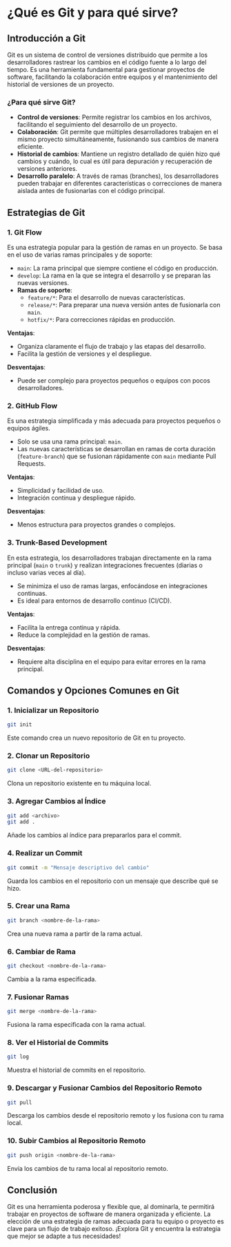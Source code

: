 
# ¿Qué es Git y para qué sirve?

## Introducción a Git
Git es un sistema de control de versiones distribuido que permite a los desarrolladores rastrear los cambios en el código fuente a lo largo del tiempo. Es una herramienta fundamental para gestionar proyectos de software, facilitando la colaboración entre equipos y el mantenimiento del historial de versiones de un proyecto.

### ¿Para qué sirve Git?
- **Control de versiones**: Permite registrar los cambios en los archivos, facilitando el seguimiento del desarrollo de un proyecto.
- **Colaboración**: Git permite que múltiples desarrolladores trabajen en el mismo proyecto simultáneamente, fusionando sus cambios de manera eficiente.
- **Historial de cambios**: Mantiene un registro detallado de quién hizo qué cambios y cuándo, lo cual es útil para depuración y recuperación de versiones anteriores.
- **Desarrollo paralelo**: A través de ramas (branches), los desarrolladores pueden trabajar en diferentes características o correcciones de manera aislada antes de fusionarlas con el código principal.

## Estrategias de Git

### 1. **Git Flow**
Es una estrategia popular para la gestión de ramas en un proyecto. Se basa en el uso de varias ramas principales y de soporte:
- `main`: La rama principal que siempre contiene el código en producción.
- `develop`: La rama en la que se integra el desarrollo y se preparan las nuevas versiones.
- **Ramas de soporte**:
  - `feature/*`: Para el desarrollo de nuevas características.
  - `release/*`: Para preparar una nueva versión antes de fusionarla con `main`.
  - `hotfix/*`: Para correcciones rápidas en producción.
  
**Ventajas**:
- Organiza claramente el flujo de trabajo y las etapas del desarrollo.
- Facilita la gestión de versiones y el despliegue.

**Desventajas**:
- Puede ser complejo para proyectos pequeños o equipos con pocos desarrolladores.
  
### 2. **GitHub Flow**
Es una estrategia simplificada y más adecuada para proyectos pequeños o equipos ágiles.
- Solo se usa una rama principal: `main`.
- Las nuevas características se desarrollan en ramas de corta duración (`feature-branch`) que se fusionan rápidamente con `main` mediante Pull Requests.

**Ventajas**:
- Simplicidad y facilidad de uso.
- Integración continua y despliegue rápido.

**Desventajas**:
- Menos estructura para proyectos grandes o complejos.
  
### 3. **Trunk-Based Development**
En esta estrategia, los desarrolladores trabajan directamente en la rama principal (`main` o `trunk`) y realizan integraciones frecuentes (diarias o incluso varias veces al día).
- Se minimiza el uso de ramas largas, enfocándose en integraciones continuas.
- Es ideal para entornos de desarrollo continuo (CI/CD).

**Ventajas**:
- Facilita la entrega continua y rápida.
- Reduce la complejidad en la gestión de ramas.

**Desventajas**:
- Requiere alta disciplina en el equipo para evitar errores en la rama principal.
  
## Comandos y Opciones Comunes en Git

### 1. Inicializar un Repositorio
```bash
git init
```
Este comando crea un nuevo repositorio de Git en tu proyecto.

### 2. Clonar un Repositorio
```bash
git clone <URL-del-repositorio>
```
Clona un repositorio existente en tu máquina local.

### 3. Agregar Cambios al Índice
```bash
git add <archivo>
git add .
```
Añade los cambios al índice para prepararlos para el commit.

### 4. Realizar un Commit
```bash
git commit -m "Mensaje descriptivo del cambio"
```
Guarda los cambios en el repositorio con un mensaje que describe qué se hizo.

### 5. Crear una Rama
```bash
git branch <nombre-de-la-rama>
```
Crea una nueva rama a partir de la rama actual.

### 6. Cambiar de Rama
```bash
git checkout <nombre-de-la-rama>
```
Cambia a la rama especificada.

### 7. Fusionar Ramas
```bash
git merge <nombre-de-la-rama>
```
Fusiona la rama especificada con la rama actual.

### 8. Ver el Historial de Commits
```bash
git log
```
Muestra el historial de commits en el repositorio.

### 9. Descargar y Fusionar Cambios del Repositorio Remoto
```bash
git pull
```
Descarga los cambios desde el repositorio remoto y los fusiona con tu rama local.

### 10. Subir Cambios al Repositorio Remoto
```bash
git push origin <nombre-de-la-rama>
```
Envía los cambios de tu rama local al repositorio remoto.

## Conclusión
Git es una herramienta poderosa y flexible que, al dominarla, te permitirá trabajar en proyectos de software de manera organizada y eficiente. La elección de una estrategia de ramas adecuada para tu equipo o proyecto es clave para un flujo de trabajo exitoso. ¡Explora Git y encuentra la estrategia que mejor se adapte a tus necesidades!
